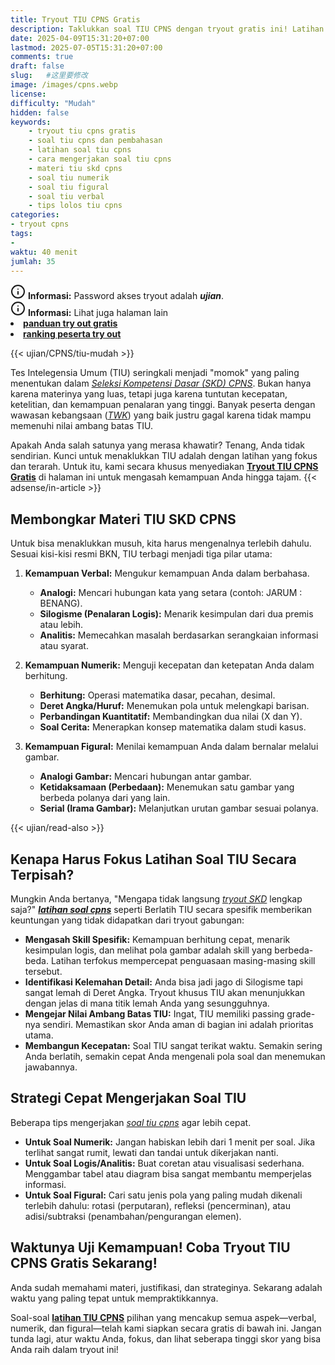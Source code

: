 ```yaml
---
title: Tryout TIU CPNS Gratis
description: Taklukkan soal TIU CPNS dengan tryout gratis ini! Latihan soal TIU terbaru (numerik, figural, verbal) lengkap dengan pembahasan dan tips cepat. Siap capai skor tinggi
date: 2025-04-09T15:31:20+07:00
lastmod: 2025-07-05T15:31:20+07:00
comments: true
draft: false 
slug:   #这里要修改
image: /images/cpns.webp
license: 
difficulty: "Mudah"
hidden: false
keywords: 
    - tryout tiu cpns gratis
    - soal tiu cpns dan pembahasan
    - latihan soal tiu cpns
    - cara mengerjakan soal tiu cpns
    - materi tiu skd cpns
    - soal tiu numerik
    - soal tiu figural
    - soal tiu verbal
    - tips lolos tiu cpns
categories:
- tryout cpns
tags:
- 
waktu: 40 menit
jumlah: 35   
---
```



<div class="alert alert-info">
  <svg xmlns="http://www.w3.org/2000/svg" width="24" height="24" viewBox="0 0 24 24" fill="none" stroke="currentColor" stroke-width="2" stroke-linecap="round" stroke-linejoin="round" class="feather feather-info"><circle cx="12" cy="12" r="10"></circle><line x1="12" y1="16" x2="12" y2="12"></line>    <line x1="12" y1="8" x2="12.01" y2="8"></line>  </svg>
  <span><strong>Informasi:</strong> Password akses tryout adalah <b><i>ujian</b></i>.</span>
</div>
<div class="alert alert-info">
  <svg xmlns="http://www.w3.org/2000/svg" width="24" height="24" viewBox="0 0 24 24" fill="none" stroke="currentColor" stroke-width="2" stroke-linecap="round" stroke-linejoin="round" class="feather feather-info"><circle cx="12" cy="12" r="10"></circle><line x1="12" y1="16" x2="12" y2="12"></line>    <line x1="12" y1="8" x2="12.01" y2="8"></line>  </svg>
  <span><strong>Informasi:</strong> Lihat juga halaman lain<b> <li><a href="/ujian/cara-ikut-tryout-online-gratis">panduan try out gratis</a></li></b> <b><li><a href="/ujian/ranking-peserta-tryout">ranking peserta try out</a></li></b></span>
</div>


{{< ujian/CPNS/tiu-mudah >}}

Tes Intelegensia Umum (TIU) seringkali menjadi "momok" yang paling menentukan dalam *[Seleksi Kompetensi Dasar (SKD) CPNS](/ujian/cpns/try-out-skd-cpns-gratis/)*. Bukan hanya karena materinya yang luas, tetapi juga karena tuntutan kecepatan, ketelitian, dan kemampuan penalaran yang tinggi. Banyak peserta dengan wawasan kebangsaan (*[TWK](/ujian/cpns/tes-wawasan-kebangsaan/)*) yang baik justru gagal karena tidak mampu memenuhi nilai ambang batas TIU.

Apakah Anda salah satunya yang merasa khawatir? Tenang, Anda tidak sendirian. Kunci untuk menaklukkan TIU adalah dengan latihan yang fokus dan terarah. Untuk itu, kami secara khusus menyediakan **[Tryout TIU CPNS Gratis](/ujian/cpns/tryout-tiu-cpns/)** di halaman ini untuk mengasah kemampuan Anda hingga tajam.
{{< adsense/in-article >}}

## Membongkar Materi TIU SKD CPNS

Untuk bisa menaklukkan musuh, kita harus mengenalnya terlebih dahulu. Sesuai kisi-kisi resmi BKN, TIU terbagi menjadi tiga pilar utama:

1.  **Kemampuan Verbal:** Mengukur kemampuan Anda dalam berbahasa.
    * **Analogi:** Mencari hubungan kata yang setara (contoh: JARUM : BENANG).
    * **Silogisme (Penalaran Logis):** Menarik kesimpulan dari dua premis atau lebih.
    * **Analitis:** Memecahkan masalah berdasarkan serangkaian informasi atau syarat.

2.  **Kemampuan Numerik:** Menguji kecepatan dan ketepatan Anda dalam berhitung.
    * **Berhitung:** Operasi matematika dasar, pecahan, desimal.
    * **Deret Angka/Huruf:** Menemukan pola untuk melengkapi barisan.
    * **Perbandingan Kuantitatif:** Membandingkan dua nilai (X dan Y).
    * **Soal Cerita:** Menerapkan konsep matematika dalam studi kasus.

3.  **Kemampuan Figural:** Menilai kemampuan Anda dalam bernalar melalui gambar.
    * **Analogi Gambar:** Mencari hubungan antar gambar.
    * **Ketidaksamaan (Perbedaan):** Menemukan satu gambar yang berbeda polanya dari yang lain.
    * **Serial (Irama Gambar):** Melanjutkan urutan gambar sesuai polanya.

{{< ujian/read-also >}}

## Kenapa Harus Fokus Latihan Soal TIU Secara Terpisah?

Mungkin Anda bertanya, "Mengapa tidak langsung *[tryout SKD](/ujian/cpns/tryout-cpns-gratis/)* lengkap saja?" ***[latihan soal cpns](/categories/tryout-cpns/)*** seperti Berlatih TIU secara spesifik memberikan keuntungan yang tidak didapatkan dari tryout gabungan:

* **Mengasah Skill Spesifik:** Kemampuan berhitung cepat, menarik kesimpulan logis, dan melihat pola gambar adalah skill yang berbeda-beda. Latihan terfokus mempercepat penguasaan masing-masing skill tersebut.
* **Identifikasi Kelemahan Detail:** Anda bisa jadi jago di Silogisme tapi sangat lemah di Deret Angka. Tryout khusus TIU akan menunjukkan dengan jelas di mana titik lemah Anda yang sesungguhnya.
* **Mengejar Nilai Ambang Batas TIU:** Ingat, TIU memiliki passing grade-nya sendiri. Memastikan skor Anda aman di bagian ini adalah prioritas utama.
* **Membangun Kecepatan:** Soal TIU sangat terikat waktu. Semakin sering Anda berlatih, semakin cepat Anda mengenali pola soal dan menemukan jawabannya.

## Strategi Cepat Mengerjakan Soal TIU
Beberapa tips mengerjakan *[soal tiu cpns](/ujian/tiu/tryout-tiu-cpns-2024/)* agar lebih cepat.
* **Untuk Soal Numerik:** Jangan habiskan lebih dari 1 menit per soal. Jika terlihat sangat rumit, lewati dan tandai untuk dikerjakan nanti.
* **Untuk Soal Logis/Analitis:** Buat coretan atau visualisasi sederhana. Menggambar tabel atau diagram bisa sangat membantu memperjelas informasi.
* **Untuk Soal Figural:** Cari satu jenis pola yang paling mudah dikenali terlebih dahulu: rotasi (perputaran), refleksi (pencerminan), atau adisi/subtraksi (penambahan/pengurangan elemen).

## Waktunya Uji Kemampuan! Coba Tryout TIU CPNS Gratis Sekarang!

Anda sudah memahami materi, justifikasi, dan strateginya. Sekarang adalah waktu yang paling tepat untuk mempraktikkannya.

Soal-soal **[latihan TIU CPNS](/ujian/)** pilihan yang mencakup semua aspek—verbal, numerik, dan figural—telah kami siapkan secara gratis di bawah ini. Jangan tunda lagi, atur waktu Anda, fokus, dan lihat seberapa tinggi skor yang bisa Anda raih dalam tryout ini!





